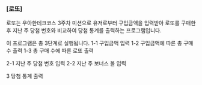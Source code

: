 ### [로또]
 로또는 우아한테크코스 3주차 미션으로 유저로부터 구입금액을 입력받아 로또를 구매한 후
 지난 주 당첨 번호와 비교하여 당첨 통계를 출력하는 프로그램입니다.

 이 프로그램은 총 3단계로 실행됩니다.
 1-1 구입금액 입력
 1-2 구입금액에 따른 총 구매 수 출력
 1-3 총 구매 수에 따른 로또 출력

 2-1 지난 주 당첨 번호 입력
 2-2 지난 주 보너스 볼 입력

 3 당첨 통계 출력
